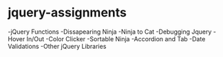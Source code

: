 # jquery-assignments 

-jQuery Functions
-Dissapearing Ninja
-Ninja to Cat
-Debugging Jquery
-Hover In/Out
-Color Clicker
-Sortable Ninja
-Accordion and Tab
-Date Validations
-Other jQuery Libraries
